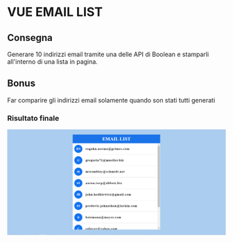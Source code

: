 # VUE EMAIL LIST

## Consegna

Generare 10 indirizzi email tramite una delle API di Boolean e stamparli all'interno di una lista in pagina.

## Bonus

Far comparire gli indirizzi email solamente quando son stati tutti generati

### Risultato finale

![screenshot esercizio completato](screen.PNG)
